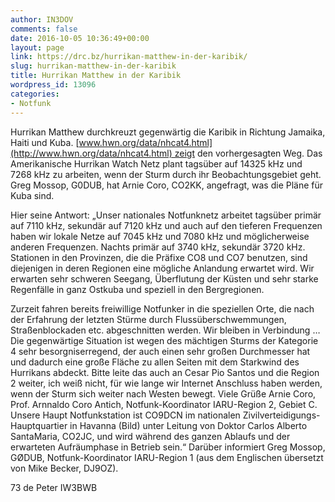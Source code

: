 ```yaml
---
author: IN3DOV
comments: false
date: 2016-10-05 10:36:49+00:00
layout: page
link: https://drc.bz/hurrikan-matthew-in-der-karibik/
slug: hurrikan-matthew-in-der-karibik
title: Hurrikan Matthew in der Karibik
wordpress_id: 13096
categories:
- Notfunk
---
```





Hurrikan Matthew durchkreuzt gegenwärtig die Karibik in Richtung Jamaika, Haiti und Kuba. [www.hwn.org/data/nhcat4.html](http://www.hwn.org/data/nhcat4.html) zeigt den vorhergesagten Weg. Das Amerikanische Hurrikan Watch Netz plant tagsüber auf 14325 kHz und 7268 kHz zu arbeiten, wenn der Sturm durch ihr Beobachtungsgebiet geht. Greg Mossop, G0DUB, hat Arnie Coro, CO2KK, angefragt, was die Pläne für Kuba sind.










Hier seine Antwort: „Unser nationales Notfunknetz arbeitet tagsüber primär auf 7110 kHz, sekundär auf 7120 kHz und auch auf den tieferen Frequenzen haben wir lokale Netze auf 7045 kHz und 7080 kHz und möglicherweise anderen Frequenzen. Nachts primär auf 3740 kHz, sekundär 3720 kHz. Stationen in den Provinzen, die die Präfixe CO8 und CO7 benutzen, sind diejenigen in deren Regionen eine mögliche Anlandung erwartet wird. Wir erwarten sehr schweren Seegang, Überflutung der Küsten und sehr starke Regenfälle in ganz Ostkuba und speziell in den Bergregionen.


Zurzeit fahren bereits freiwillige Notfunker in die speziellen Orte, die nach der Erfahrung der letzten Stürme durch Flussüberschwemmungen, Straßenblockaden etc. abgeschnitten werden. Wir bleiben in Verbindung … Die gegenwärtige Situation ist wegen des mächtigen Sturms der Kategorie 4 sehr besorgniserregend, der auch einen sehr großen Durchmesser hat und dadurch eine große Fläche zu allen Seiten mit dem Starkwind des Hurrikans abdeckt. Bitte leite das auch an Cesar Pio Santos und die Region 2 weiter, ich weiß nicht, für wie lange wir Internet Anschluss haben werden, wenn der Sturm sich weiter nach Westen bewegt. Viele Grüße Arnie Coro, Prof. Arnnaldo Coro Antich, Notfunk-Koordinator IARU-Region 2, Gebiet C. Unsere Haupt Notfunkstation ist CO9DCN im nationalen Zivilverteidigungs-Hauptquartier in Havanna (Bild) unter Leitung von Doktor Carlos Alberto SantaMaria, CO2JC, und wird während des ganzen Ablaufs und der erwarteten Aufräumphase in Betrieb sein.“ Darüber informiert Greg Mossop, GØDUB, Notfunk-Koordinator IARU-Region 1 (aus dem Englischen übersetzt von Mike Becker, DJ9OZ).


73 de Peter IW3BWB



